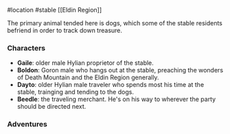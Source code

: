 #location #stable [[Eldin Region]]

The primary animal tended here is dogs, which some of the stable residents befriend in order to track down treasure.

### Characters

* **Gaile**: older male Hylian proprietor of the stable.
* **Boldon**: Goron male who hangs out at the stable, preaching the wonders of Death Mountain and the Eldin Region generally.
* **Dayto**: older Hylian male traveler who spends most his time at the stable, trainging and tending to the dogs.
* **Beedle**: the traveling merchant. He's on his way to wherever the party should be directed next.

### Adventures

